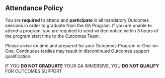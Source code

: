 ## Attendance Policy

You are **required** to attend and **participate** in all mandatory Outcomes sessions in order to graduate from the GA Program. If you are unable to attend a program, you are required to send written notice within 3 hours of the program start time to the Outcomes Team.   

Please arrive on time and prepared for your Outcomes Program or One-on-One. Continuous tardies may result in discontinued Outcomes support qualification. 

IF YOU **DO NOT GRADUATE** YOUR GA IMMERSIVE, YOU **DO NOT QUALIFY** FOR OUTCOMES SUPPORT

